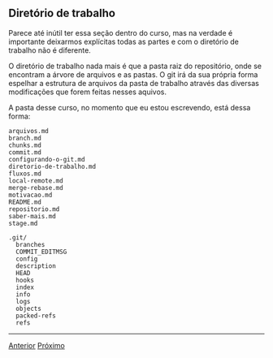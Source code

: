 ## Diretório de trabalho

Parece até inútil ter essa seção dentro do curso, mas na verdade 
é importante deixarmos explícitas todas as partes e com o diretório de trabalho
não é diferente.

O diretório de trabalho nada mais é que a pasta raiz do repositório, onde se 
encontram a árvore de arquivos e as pastas. O git irá da sua própria forma 
espelhar a estrutura de arquivos da pasta de trabalho através das diversas
modificações que forem feitas nesses aquivos.

A pasta desse curso, no momento que eu estou escrevendo, está dessa forma:

```
arquivos.md
branch.md
chunks.md
commit.md
configurando-o-git.md
diretorio-de-trabalho.md
fluxos.md
local-remote.md
merge-rebase.md
motivacao.md
README.md
repositorio.md
saber-mais.md
stage.md

.git/
  branches
  COMMIT_EDITMSG
  config
  description
  HEAD
  hooks
  index
  info
  logs
  objects
  packed-refs
  refs
```

---

[Anterior](configurando-o-git.md)
[Próximo](repositorio.md)
